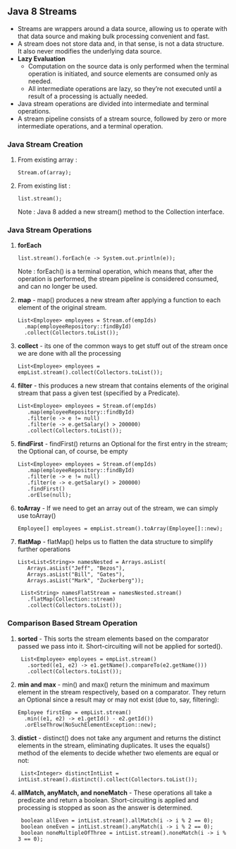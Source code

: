 ## Java 8 Streams

- Streams are wrappers around a data source, allowing us to operate with that data source and making bulk processing convenient and fast.
- A stream does not store data and, in that sense, is not a data structure. It also never modifies the underlying data source.
- **Lazy Evaluation**
  - Computation on the source data is only performed when the terminal operation is initiated, and source elements are consumed only as needed.
  - All intermediate operations are lazy, so they’re not executed until a result of a processing is actually needed.
- Java stream operations are divided into intermediate and terminal operations.
- A stream pipeline consists of a stream source, followed by zero or more intermediate operations, and a terminal operation.

### Java Stream Creation

1. From existing array :

   ```
   Stream.of(array);
   ```

2. From existing list :
   ```
   list.stream();
   ```
   Note : Java 8 added a new stream() method to the Collection interface.

### Java Stream Operations

1. **forEach**

   ```
   list.stream().forEach(e -> System.out.println(e));
   ```

   Note : forEach() is a terminal operation, which means that, after the operation is performed, the stream pipeline is considered consumed, and can no longer be used.

2. **map** - map() produces a new stream after applying a function to each element of the original stream.

   ```
   List<Employee> employees = Stream.of(empIds)
     .map(employeeRepository::findById)
     .collect(Collectors.toList());
   ```

3. **collect** - its one of the common ways to get stuff out of the stream once we are done with all the processing

   ```
   List<Employee> employees = empList.stream().collect(Collectors.toList());
   ```

4. **filter** - this produces a new stream that contains elements of the original stream that pass a given test (specified by a Predicate).
   ```
   List<Employee> employees = Stream.of(empIds)
      .map(employeeRepository::findById)
      .filter(e -> e != null)
      .filter(e -> e.getSalary() > 200000)
      .collect(Collectors.toList());
   ```
5. **findFirst** - findFirst() returns an Optional for the first entry in the stream; the Optional can, of course, be empty
   ```
   List<Employee> employees = Stream.of(empIds)
      .map(employeeRepository::findById)
      .filter(e -> e != null)
      .filter(e -> e.getSalary() > 200000)
      .findFirst()
      .orElse(null);
   ```
6. **toArray** - If we need to get an array out of the stream, we can simply use toArray()
   ```
   Employee[] employees = empList.stream().toArray(Employee[]::new);
   ```
7. **flatMap** - flatMap() helps us to flatten the data structure to simplify further operations

   ```
   List<List<String>> namesNested = Arrays.asList(
      Arrays.asList("Jeff", "Bezos"),
      Arrays.asList("Bill", "Gates"),
      Arrays.asList("Mark", "Zuckerberg"));

    List<String> namesFlatStream = namesNested.stream()
      .flatMap(Collection::stream)
      .collect(Collectors.toList());
   ```

### Comparison Based Stream Operation

1. **sorted** - This sorts the stream elements based on the comparator passed we pass into it. Short-circuiting will not be applied for sorted().

   ```
    List<Employee> employees = empList.stream()
      .sorted((e1, e2) -> e1.getName().compareTo(e2.getName()))
      .collect(Collectors.toList());
   ```

2. **min and max** - min() and max() return the minimum and maximum element in the stream respectively, based on a comparator. They return an Optional since a result may or may not exist (due to, say, filtering):
   ```
   Employee firstEmp = empList.stream()
     .min((e1, e2) -> e1.getId() - e2.getId())
     .orElseThrow(NoSuchElementException::new);
   ```
3. **distict** - distinct() does not take any argument and returns the distinct elements in the stream, eliminating duplicates. It uses the equals() method of the elements to decide whether two elements are equal or not:

   ```
    List<Integer> distinctIntList = intList.stream().distinct().collect(Collectors.toList());
   ```

4. **allMatch, anyMatch, and noneMatch** - These operations all take a predicate and return a boolean. Short-circuiting is applied and processing is stopped as soon as the answer is determined.
   ```
    boolean allEven = intList.stream().allMatch(i -> i % 2 == 0);
    boolean oneEven = intList.stream().anyMatch(i -> i % 2 == 0);
    boolean noneMultipleOfThree = intList.stream().noneMatch(i -> i % 3 == 0);
   ```
